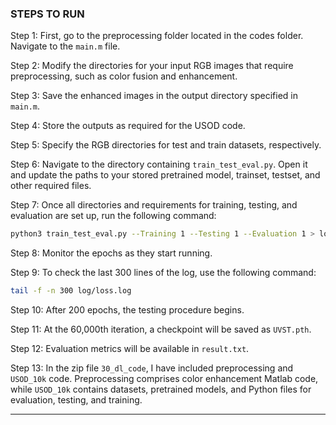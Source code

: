 

### **STEPS TO RUN**

Step 1: First, go to the preprocessing folder located in the codes folder. Navigate to the `main.m` file.

Step 2: Modify the directories for your input RGB images that require preprocessing, such as color fusion and enhancement.

Step 3: Save the enhanced images in the output directory specified in `main.m`.

Step 4: Store the outputs as required for the USOD code.

Step 5: Specify the RGB directories for test and train datasets, respectively.

Step 6: Navigate to the directory containing `train_test_eval.py`. Open it and update the paths to your stored pretrained model, trainset, testset, and other required files.

Step 7: Once all directories and requirements for training, testing, and evaluation are set up, run the following command:
```bash
python3 train_test_eval.py --Training 1 --Testing 1 --Evaluation 1 > log/loss.log &
```

Step 8: Monitor the epochs as they start running.

Step 9: To check the last 300 lines of the log, use the following command:
```bash
tail -f -n 300 log/loss.log
```

Step 10: After 200 epochs, the testing procedure begins.

Step 11: At the 60,000th iteration, a checkpoint will be saved as `UVST.pth`.

Step 12: Evaluation metrics will be available in `result.txt`.

Step 13: In the zip file `30_dl_code`, I have included preprocessing and `USOD_10k` code. Preprocessing comprises color enhancement Matlab code, while `USOD_10k` contains datasets, pretrained models, and Python files for evaluation, testing, and training.

---

